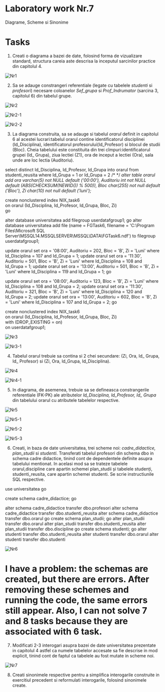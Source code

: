 # Laboratory work Nr.7
Diagrame, Scheme si Sinonime

Tasks
======

1. Creati o diagrama a bazei de date, folosind forma de vizualizare standard, structura careia aste descrisa la inceputul sarcinilor practice din capitolul 4.

![Nr1](https://github.com/KatyaFAF172/BD/blob/master/Laboratory-work-7/image/Nr1.png)



2. Sa se adauge constrangeri referentiale (legate cu tabelele *studenti* si *profesori*) necesare coloanelor *Sef_grupa* si *Prof_Indrumator* (sarcina 3, capitolul 6) din tabelul grupe.


![Nr2](https://github.com/KatyaFAF172/BD/blob/master/Laboratory-work-7/image/Nr2.png)

![Nr2-1](https://github.com/KatyaFAF172/BD/blob/master/Laboratory-work-7/image/Nr2-1.png)

![Nr2-2](https://github.com/KatyaFAF172/BD/blob/master/Laboratory-work-7/image/Nr2-2.png)



3. La diagrama construita, sa se adauge si tabelul *orarul* definit in capitolul 6 al acestei lucrari:tabelul orarul contine identificatorul disciplinei (ld_Disciplina), identificatorul profesorului(Id_Profesor) si blocul de studii (Bloc). Cheia tabelului este constituita din trei cîmpuri:identificatorul grupei (Id_ Grupa), ziua lectiei (Z1), ora de inceput a lectiei (Ora), sala unde are loc lectia (Auditoriu).

select distinct Id_Disciplina, Id_Profesor, Id_Grupa
into orarul
from studenti_reusita
where Id_Grupa = 1 or Id_Grupa = 2 
/*   */
*alter table orarul add ora varchar(5) not NULL default ('00:00'), Auditoriu int not NULL default (ABS(CHECKSUM(NEWID()) % 500)), Bloc char(255) not null default ('Bloc'), Zi char(10) not null default ('luni');*

create nonclustered index NIX_task6  
    on orarul (Id_Disciplina, Id_Profesor, Id_Grupa, Bloc, Zi)  
go

alter database universitatea
add filegroup userdatafgroup1;
go
alter database universitatea
add file (name = FGTask6, filename = 'C:\Program Files\Microsoft SQL Server\MSSQL14.MSSQLSERVER\MSSQL\DATA\FGTask6.ndf')
to filegroup userdatafgroup1;

update orarul set ora = '08:00', Auditoriu = 202, Bloc = 'B', Zi = 'Luni' where Id_Disciplina = 107 and Id_Grupa = 1;
update orarul set ora = '11:30', Auditoriu = 501, Bloc = 'B', Zi = 'Luni' where Id_Disciplina = 108 and Id_Grupa = 1;
update orarul set ora = '13:00', Auditoriu = 501, Bloc = 'B', Zi = 'Luni' where Id_Disciplina = 119 and Id_Grupa = 1;
go

update orarul set ora = '08:00', Auditoriu = 123, Bloc = 'B', Zi = 'Luni' where Id_Disciplina = 108 and Id_Grupa = 2;
update orarul set ora = '11:30', Auditoriu = 321, Bloc = 'B', Zi = 'Luni' where Id_Disciplina = 120 and Id_Grupa = 2;
update orarul set ora = '13:00', Auditoriu = 602, Bloc = 'B', Zi = 'Luni' where Id_Disciplina = 107 and Id_Grupa = 2;
go

create nonclustered index NIX_task6  
    on orarul (Id_Disciplina, Id_Profesor, Id_Grupa, Bloc, Zi)  
    with (DROP_EXISTING = on)  
    on userdatafgroup1; 


![Nr3](https://github.com/KatyaFAF172/BD/blob/master/Laboratory-work-7/image/Nr3.png)


![Nr3-1](https://github.com/KatyaFAF172/BD/blob/master/Laboratory-work-7/image/Nr3-1.PNG)



4. Tabelul orarul trebuie sa contina si 2 chei secundare: (Zi, Ora, Id_ Grupa, Id_ Profesor) si (Zi, Ora, ld_Grupa, ld_Disciplina).


![Nr4](https://github.com/KatyaFAF172/BD/blob/master/Laboratory-work-7/image/Nr4.PNG)

![Nr4-1](https://github.com/KatyaFAF172/BD/blob/master/Laboratory-work-7/image/Nr4-1.PNG)


5. In diagrama, de asemenea, trebuie sa se defineasca constrangerile referentiale (FK-PK) ale atributelor *ld_Disciplina, ld_Profesor, Id_ Grupa* din tabelului orarul cu atributele tabelelor respective.


![Nr5](https://github.com/KatyaFAF172/BD/blob/master/Laboratory-work-7/image/Nr5.PNG)

![Nr5-1](https://github.com/KatyaFAF172/BD/blob/master/Laboratory-work-7/image/Nr5-1.PNG)

![Nr5-2](https://github.com/KatyaFAF172/BD/blob/master/Laboratory-work-7/image/Nr5-2.PNG)

![Nr5-3](https://github.com/KatyaFAF172/BD/blob/master/Laboratory-work-7/image/Nr5-3.PNG)


6. Creati, in baza de date universitatea, trei scheme noi: *cadre_didactice, plan_studii* si *studenti*. Transferati tabelul profesori din schema dbo in schema cadre didactice, tinind cont de dependentele definite asupra tabelului mentionat. In acelasi mod sa se trateze tabelele orarul,discipline care apartin schemei plan_studii și tabelele studenți, studenti_reusita, care apartin schemei studenti. Se scrie instructiunile SQL respective.

use universitatea 
go

 create schema cadre_didactice;
  go

   alter schema cadre_didactice transfer dbo.profesori 
   alter schema cadre_didactice transfer dbo.studenti_reusita
    alter schema cadre_didactice transfer dbo.orarul
	 go
	  create schema plan_studii;
	   go
	    alter plan_studii transfer dbo.orarul 
		alter plan_studii transfer dbo.studenti_reusita 
		alter plan_studii transfer dbo.discipline 
		go
		 create schema studenti;
		  go alter studenti transfer dbo.studenti_reusita 
		  alter studenti transfer dbo.orarul
		   alter studenti transfer dbo.studenti


![Nr6](https://github.com/KatyaFAF172/BD/blob/master/Laboratory-work-7/image/Nr6.PNG)



I have a problem: the schemas are created, but there are errors. After removing these schemes and running the code, the same errors still appear. Also, I can not solve 7 and 8 tasks because they are associated with 6 task.  
====


7. Modificati 2-3 interogari asupra bazei de date universitatea prezentate in capitolul 4 astfel ca numele tabelelor accesate sa fie descrise in mod explicit, tinind cont de faptul ca tabelele au fost mutate in scheme noi.



![Nr7](https://github.com/KatyaFAF172/BD/blob/master/Laboratory-work-7/image/Nr7.PNG)


8. Creati sinonimele respective pentru a simplifica interogarile construite in exercitiul precedent si reformulati interogarile, folosind sinonimele create.